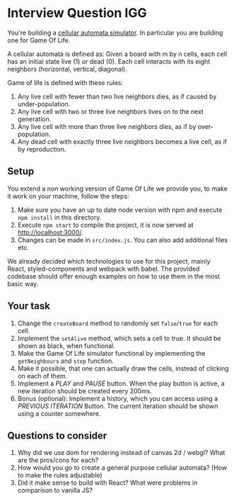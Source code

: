 # Interview Question IGG

You're building a [cellular automata simulator](https://en.wikipedia.org/wiki/Cellular_automaton). In particular you are building one for Game Of Life.

A cellular automata is defined as:
Given a board with m by n cells, each cell has an initial state live (1) or dead (0).
Each cell interacts with its eight neighbors (horizontal, vertical, diagonal).

Game of life is defined with these rules:

1. Any live cell with fewer than two live neighbors dies, as if caused by under-population.
2. Any live cell with two or three live neighbors lives on to the next generation.
3. Any live cell with more than three live neighbors dies, as if by over-population.
4. Any dead cell with exactly three live neighbors becomes a live cell, as if by reproduction.

## Setup

You extend a non working version of Game Of Life we provide you, to make it work on your machine, follow the steps:

1. Make sure you have an up to date node version with npm and execute `npm install` in this directory.
2. Execute `npm start` to compile the project, it is now served at [http://localhost:3000/](http://localhost:3000/).
3. Changes can be made in `src/index.js`. You can also add additional files etc.

We already decided which technologies to use for this project, mainly React, styled-components and webpack with babel. The provided codebase should offer enough examples on how to use them in the most basic way.

## Your task

1. Change the `createBoard` method to randomly set `false`/`true` for each cell.
2. Implement the `setAlive` method, which sets a cell to true. It should be shown as black, when functional.
3. Make the Game Of Life simulator functional by implementing the `getNeighbours` and `step` function.
4. Make it possible, that one can actually draw the cells, instead of clicking on each of them.
5. Implement a _PLAY_ and _PAUSE_ button. When the play button is active, a new iteration should be created every 200ms.
6. Bonus (optional): Implement a history, which you can access using a _PREVIOUS ITERATION_ Button. The current iteration should be shown using a counter somewhere.

## Questions to consider

1. Why did we use dom for rendering instead of canvas 2d / webgl? What are the pros/cons for each?
2. How would you go to create a general purpose cellular automata? (How to make the rules adjustable)
3. Did it make sense to build with React? What were problems in comparison to vanilla JS?
